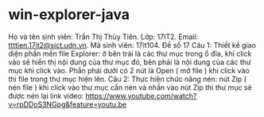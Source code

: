 # win-explorer-java
Họ và tên sinh viên: Trần Thị Thủy Tiên. Lớp: 17IT2. Email: ttttien.17it2@sict.udn.vn. Mã sinh viên: 17it104. Đề số 17 Câu 1: Thiết kế 
giao diện phần mền file Explorer: ở bên trái là các thư mục trong ổ đĩa, khi click vào sẽ hiển thị nội dung của thư mục đó, bên phải là
nội dung của các thư mục khi click vào. Phần phái dưới có 2 nút là Open ( mở file ) khi click vào thì file trong thư mục hiện lên. Câu 2: 
Thực hiện chức năng nén:  nút Zip ( nén file ) khi click vào thư mục cần nén và nhấn vào nút Zip thì thư mục sẽ được nén lại
link video: https://www.youtube.com/watch?v=rpDDoS3NGpg&feature=youtu.be
